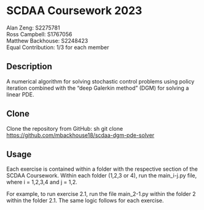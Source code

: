 # SCDAA Coursework 2023

Alan Zeng: S2275781  
Ross Campbell: S1767056  
Matthew Backhouse: S2248423  
Equal Contribution: 1/3 for each member

## Description

A numerical algorithm for solving stochastic control problems using policy iteration combined with the “deep Galerkin method” (DGM) for solving a linear PDE. 

## Clone

Clone the repository from GitHub:
sh
git clone https://github.com/mbackhouse18/scdaa-dgm-pde-solver


## Usage

Each exercise is contained within a folder with the respective section of the SCDAA Coursework.
Within each folder (1,2,3 or 4), run the main_i-j.py file, where i = 1,2,3,4 and j = 1,2.

For example, to run exercise 2.1, run the file main_2-1.py within the folder 2 within the folder 2.1.
The same logic follows for each exercise.


